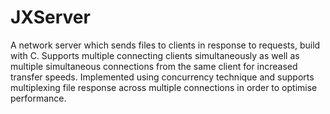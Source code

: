 # JXServer
A network server which sends files to clients in response to requests, build with C. Supports multiple connecting clients simultaneously as well as multiple simultaneous connections from the same client for increased transfer speeds. Implemented using concurrency technique and supports multiplexing file response across multiple connections in order to optimise performance.
